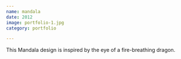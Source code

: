 ```yaml
---
name: mandala
date: 2012
image: portfolio-1.jpg
category: portfolio

---
```

This Mandala design is inspired by the eye of a fire-breathing dragon. 